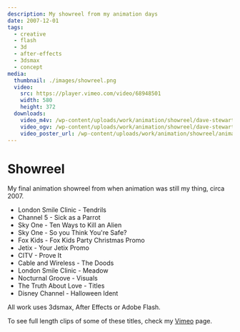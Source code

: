 ```yaml
---
description: My showreel from my animation days
date: 2007-12-01
tags:
  - creative
  - flash
  - 3d
  - after-effects
  - 3dsmax
  - concept
media:
  thumbnail: ./images/showreel.png
  video:
    src: https://player.vimeo.com/video/68948501
    width: 580
    height: 372
  downloads:
    video_m4v: /wp-content/uploads/work/animation/showreel/dave-stewart-showreel-2005.mp4
    video_ogv: /wp-content/uploads/work/animation/showreel/dave-stewart-showreel-2005.ogv
    video_poster_url: /wp-content/uploads/work/animation/showreel/animation-showreel.png
---
```


# Showreel

My final animation showreel from when animation was still my thing, circa 2007.

- London Smile Clinic - Tendrils
- Channel 5 - Sick as a Parrot
- Sky One - Ten Ways to Kill an Alien
- Sky One - So you Think You're Safe?
- Fox Kids - Fox Kids Party Christmas Promo
- Jetix - Your Jetix Promo
- CITV - Prove It
- Cable and Wireless - The Doods
- London Smile Clinic - Meadow
- Nocturnal Groove - Visuals
- The Truth About Love - Titles
- Disney Channel - Halloween Ident

All work uses 3dsmax, After Effects or Adobe Flash.

To see full length clips of some of these titles, check my [Vimeo](https://vimeo.com/album/2434941) page.
